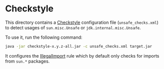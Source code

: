 # Checkstyle

This directory contains a
[Checkstyle](https://checkstyle.sourceforge.io) configuration file
(`unsafe_checks.xml`) to detect usages of `sun.misc.Unsafe` or
`jdk.internal.misc.Unsafe`.

To use it, run the following command:

```bash
java -jar checkstyle-x.y.z-all.jar -c unsafe_checks.xml target.jar
```

It configures the
[IllegalImport](https://checkstyle.sourceforge.io/checks/imports/illegalimport.html)
rule which by default only checks for imports from `sun.*` packages.
